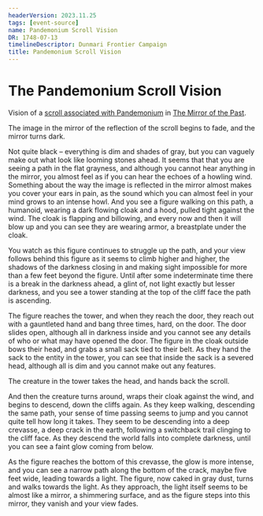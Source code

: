 ```yaml
---
headerVersion: 2023.11.25
tags: [event-source]
name: Pandemonium Scroll Vision
DR: 1748-07-13
timelineDescriptor: Dunmari Frontier Campaign
title: Pandemonium Scroll Vision
---
```

# The Pandemonium Scroll Vision

Vision of a [scroll associated with Pandemonium](<../treasure/treasure-from-tokra/pandemonium-scroll.md>) in [The Mirror of the Past](<../treasure/treasure-from-stormcaller-tower/the-mirror-of-the-past.md>). 

The image in the mirror of the reflection of the scroll begins to fade, and the mirror turns dark. 

Not quite black – everything is dim and shades of gray, but you can vaguely make out what look like looming stones ahead. It seems that that you are seeing a path in the flat grayness, and although you cannot hear anything in the mirror, you almost feel as if you can hear the echoes of a howling wind. Something about the way the image is reflected in the mirror almost makes you cover your ears in pain, as the sound which you can almost feel in your mind grows to an intense howl. And you see a figure walking on this path, a humanoid, wearing a dark flowing cloak and a hood, pulled tight against the wind. The cloak is flapping and billowing, and every now and then it will blow up and you can see they are wearing armor, a breastplate under the cloak. 

You watch as this figure continues to struggle up the path, and your view follows behind this figure as it seems to climb higher and higher, the shadows of the darkness closing in and making sight impossible for more than a few feet beyond the figure. Until after some indeterminate time there is a break in the darkness ahead, a glint of, not light exactly but lesser darkness, and you see a tower standing at the top of the cliff face the path is ascending. 

The figure reaches the tower, and when they reach the door, they reach out with a gauntleted hand and bang three times, hard, on the door. The door slides open, although all in darkness inside and you cannot see any details of who or what may have opened the door. The figure in the cloak outside bows their head, and grabs a small sack tied to their belt. As they hand the sack to the entity in the tower, you can see that inside the sack is a severed head, although all is dim and you cannot make out any features. 

The creature in the tower takes the head, and hands back the scroll. 

And then the creature turns around, wraps their cloak against the wind, and begins to descend, down the cliffs again. As they keep walking, descending the same path, your sense of time passing seems to jump and you cannot quite tell how long it takes. They seem to be descending into a deep crevasse, a deep crack in the earth, following a switchback trail clinging to the cliff face. As they descend the world falls into complete darkness, until you can see a faint glow coming from below. 

As the figure reaches the bottom of this crevasse, the glow is more intense, and you can see a narrow path along the bottom of the crack, maybe five feet wide, leading towards a light. The figure, now caked in gray dust, turns and walks towards the light. As they approach, the light itself seems to be almost like a mirror, a shimmering surface, and as the figure steps into this mirror, they vanish and your view fades. 